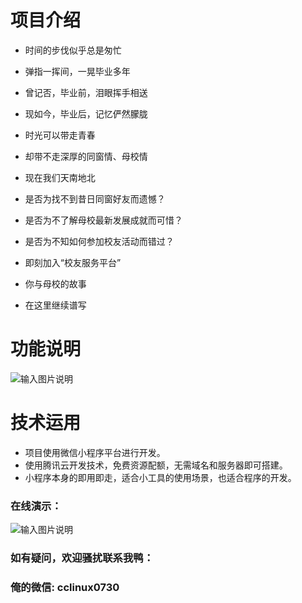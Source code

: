 
# 项目介绍


- 时间的步伐似乎总是匆忙

- 弹指一挥间，一晃毕业多年

- 曾记否，毕业前，泪眼挥手相送

- 现如今，毕业后，记忆俨然朦胧

- 时光可以带走青春

- 却带不走深厚的同窗情、母校情



- 现在我们天南地北

- 是否为找不到昔日同窗好友而遗憾？

- 是否为不了解母校最新发展成就而可惜？

- 是否为不知如何参加校友活动而错过？



-  即刻加入“校友服务平台”

- 你与母校的故事

-  在这里继续谱写

# 功能说明
 ![输入图片说明](https://images.gitee.com/uploads/images/2021/0813/125746_99c192dd_9240987.png "func导图1 (2).png")


# 技术运用

- 项目使用微信小程序平台进行开发。
- 使用腾讯云开发技术，免费资源配额，无需域名和服务器即可搭建。
- 小程序本身的即用即走，适合小工具的使用场景，也适合程序的开发。

 
 
 
### 在线演示：
 

 ![输入图片说明](https://images.gitee.com/uploads/images/2021/0811/233918_96b29222_9240987.jpeg "Free版-QR.jpg")


### 如有疑问，欢迎骚扰联系我鸭： 
### 俺的微信:  cclinux0730


